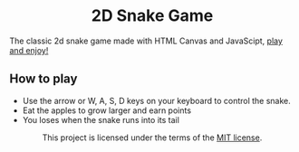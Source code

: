 <h1 align="center">2D Snake Game</h1>

The classic 2d snake game made with HTML Canvas and JavaScipt, [play and enjoy!](https://edi-jr.github.io/snake-game/)

## How to play

* Use the arrow or W, A, S, D keys on your keyboard to control the snake.
* Eat the apples to grow larger and earn points
* You loses when the snake runs into its tail

<p align="center">
This project is licensed under the terms of the <a href="https://github.com/edi-jr/snake-game/blob/master/LICENSE">MIT license</a>.
</p>